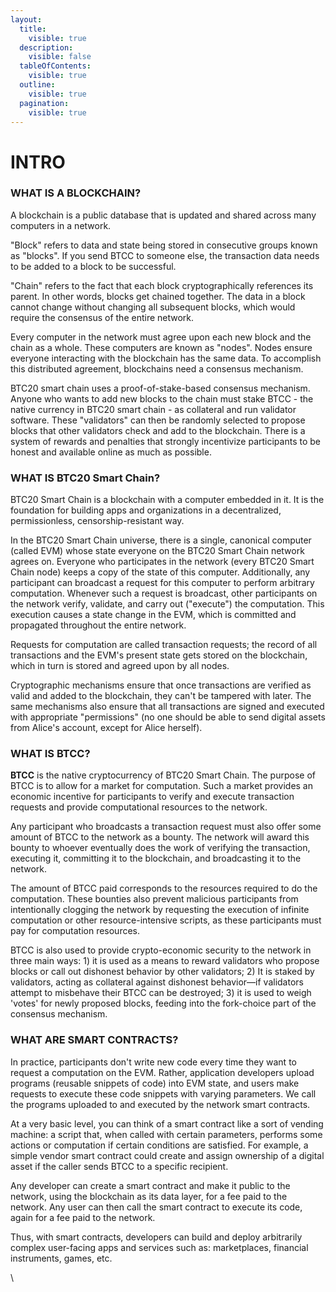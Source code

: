 ```yaml
---
layout:
  title:
    visible: true
  description:
    visible: false
  tableOfContents:
    visible: true
  outline:
    visible: true
  pagination:
    visible: true
---
```


# INTRO

### WHAT IS A BLOCKCHAIN? <a href="#what-is-a-blockchain" id="what-is-a-blockchain"></a>

A blockchain is a public database that is updated and shared across many computers in a network.

"Block" refers to data and state being stored in consecutive groups known as "blocks". If you send BTCC to someone else, the transaction data needs to be added to a block to be successful.

"Chain" refers to the fact that each block cryptographically references its parent. In other words, blocks get chained together. The data in a block cannot change without changing all subsequent blocks, which would require the consensus of the entire network.

Every computer in the network must agree upon each new block and the chain as a whole. These computers are known as "nodes". Nodes ensure everyone interacting with the blockchain has the same data. To accomplish this distributed agreement, blockchains need a consensus mechanism.

BTC20 smart chain uses a proof-of-stake-based consensus mechanism. Anyone who wants to add new blocks to the chain must stake BTCC - the native currency in BTC20 smart chain - as collateral and run validator software. These "validators" can then be randomly selected to propose blocks that other validators check and add to the blockchain. There is a system of rewards and penalties that strongly incentivize participants to be honest and available online as much as possible.

### WHAT IS BTC20 Smart Chain? <a href="#what-is-ethereum" id="what-is-ethereum"></a>

BTC20 Smart Chain is a blockchain with a computer embedded in it. It is the foundation for building apps and organizations in a decentralized, permissionless, censorship-resistant way.

In the BTC20 Smart Chain universe, there is a single, canonical computer (called EVM) whose state everyone on the BTC20 Smart Chain network agrees on. Everyone who participates in the network (every BTC20 Smart Chain node) keeps a copy of the state of this computer. Additionally, any participant can broadcast a request for this computer to perform arbitrary computation. Whenever such a request is broadcast, other participants on the network verify, validate, and carry out ("execute") the computation. This execution causes a state change in the EVM, which is committed and propagated throughout the entire network.

Requests for computation are called transaction requests; the record of all transactions and the EVM's present state gets stored on the blockchain, which in turn is stored and agreed upon by all nodes.

Cryptographic mechanisms ensure that once transactions are verified as valid and added to the blockchain, they can't be tampered with later. The same mechanisms also ensure that all transactions are signed and executed with appropriate "permissions" (no one should be able to send digital assets from Alice's account, except for Alice herself).

### WHAT IS BTCC? <a href="#what-is-ether" id="what-is-ether"></a>

**BTCC** is the native cryptocurrency of BTC20 Smart Chain. The purpose of BTCC is to allow for a market for computation. Such a market provides an economic incentive for participants to verify and execute transaction requests and provide computational resources to the network.

Any participant who broadcasts a transaction request must also offer some amount of BTCC to the network as a bounty. The network will award this bounty to whoever eventually does the work of verifying the transaction, executing it, committing it to the blockchain, and broadcasting it to the network.

The amount of BTCC paid corresponds to the resources required to do the computation. These bounties also prevent malicious participants from intentionally clogging the network by requesting the execution of infinite computation or other resource-intensive scripts, as these participants must pay for computation resources.

BTCC is also used to provide crypto-economic security to the network in three main ways: 1) it is used as a means to reward validators who propose blocks or call out dishonest behavior by other validators; 2) It is staked by validators, acting as collateral against dishonest behavior—if validators attempt to misbehave their BTCC can be destroyed; 3) it is used to weigh 'votes' for newly proposed blocks, feeding into the fork-choice part of the consensus mechanism.

### WHAT ARE SMART CONTRACTS? <a href="#what-are-smart-contracts" id="what-are-smart-contracts"></a>

In practice, participants don't write new code every time they want to request a computation on the EVM. Rather, application developers upload programs (reusable snippets of code) into EVM state, and users make requests to execute these code snippets with varying parameters. We call the programs uploaded to and executed by the network smart contracts.

At a very basic level, you can think of a smart contract like a sort of vending machine: a script that, when called with certain parameters, performs some actions or computation if certain conditions are satisfied. For example, a simple vendor smart contract could create and assign ownership of a digital asset if the caller sends BTCC to a specific recipient.

Any developer can create a smart contract and make it public to the network, using the blockchain as its data layer, for a fee paid to the network. Any user can then call the smart contract to execute its code, again for a fee paid to the network.

Thus, with smart contracts, developers can build and deploy arbitrarily complex user-facing apps and services such as: marketplaces, financial instruments, games, etc.

\
